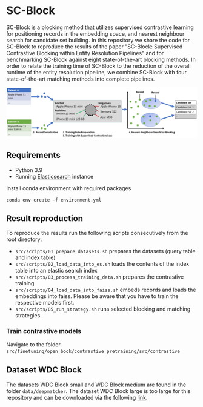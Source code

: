 # SC-Block

SC-Block is a blocking method that utilizes supervised contrastive learning for
positioning records in the embedding space, and nearest neighbour
search for candidate set building. 
In this repository we share the code for SC-Block to reproduce the results of the paper "SC-Block: Supervised Contrastive Blocking within Entity
Resolution Pipelines" and for benchmarking SC-Block
against eight state-of-the-art blocking methods. In order to relate
the training time of SC-Block to the reduction of the overall runtime
of the entity resolution pipeline, we combine SC-Block with
four state-of-the-art matching methods into complete pipelines.

![SC-Block Framework](./SC-Block_framework.PNG)

## Requirements

* Python 3.9
* Running [Elasticsearch](https://www.elastic.co/what-is/elasticsearch) instance

Install conda environment with required packages
```
conda env create -f environment.yml
```

## Result reproduction

To reproduce the results run the following scripts consecutively from the root directory:

- `src/scripts/01_prepare_datasets.sh` prepares the datasets (query table and index table)
- `src/scripts/02_load_data_into_es.sh` loads the contents of the index table into an elastic search index
- `src/scripts/03_process_training_data.sh` prepares the contrastive training
- `src/scripts/04_load_data_into_faiss.sh` embeds records and loads the embeddings into faiss. Please be aware that you have to train the respective models first.
- `src/scripts/05_run_strategy.sh` runs selected blocking and matching strategies.

### Train contrastive models
Navigate to the folder `src/finetuning/open_book/contrastive_pretraining/src/contrastive`

## Dataset WDC Block
The datasets WDC Block small and WDC Block medium are found in the folder `data/deepmatcher`.
The dataset WDC Block large is too large for this repository and can be downloaded via the following [link](https://drive.google.com/file/d/1d-6TIxV1cn8AErwfevTnLI6GMplPbqxI/view?usp=drive_link).
